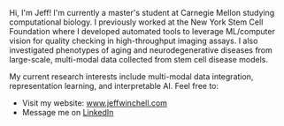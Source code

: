 Hi, I'm Jeff!
I'm currently a master's student at Carnegie Mellon studying computational biology. I previously worked at the New York Stem Cell Foundation where I developed automated tools to leverage ML/computer vision for quality checking in high-throughput imaging assays. I also investigated phenotypes of aging and neurodegenerative diseases from large-scale, multi-modal data collected from stem cell disease models. 

My current research interests include multi-modal data integration, representation learning, and interpretable AI. Feel free to:
- Visit my website: www.jeffwinchell.com
- Message me on [LinkedIn](https://www.linkedin.com/in/jeff-winchell/)

<!---
winch-jm/winch-jm is a ✨ special ✨ repository because its `README.md` (this file) appears on your GitHub profile.
You can click the Preview link to take a look at your changes.
--->
